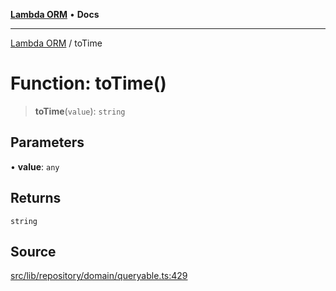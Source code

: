 [**Lambda ORM**](../README.md) • **Docs**

***

[Lambda ORM](../README.md) / toTime

# Function: toTime()

> **toTime**(`value`): `string`

## Parameters

• **value**: `any`

## Returns

`string`

## Source

[src/lib/repository/domain/queryable.ts:429](https://github.com/lambda-orm/lambdaorm-base/blob/1d2abad50f28511cd0e6125c8c883a452d54160f/src/lib/repository/domain/queryable.ts#L429)
